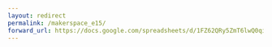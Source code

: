 ```yaml
---
layout: redirect
permalink: /makerspace_e15/
forward_url: https://docs.google.com/spreadsheets/d/1FZ62QRy5ZmT6lwQ0qidoL2GTIsGWczyrEfpDGSR4nfY/edit?usp=sharing
---
```

